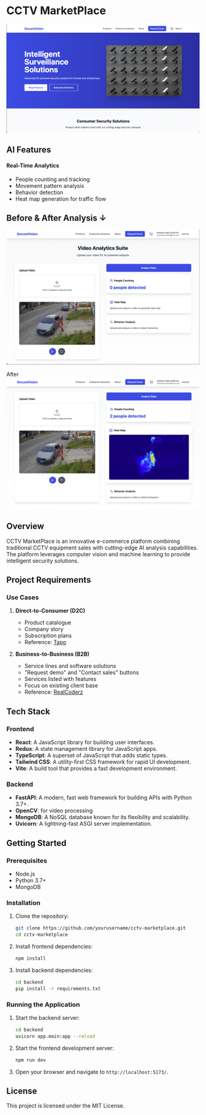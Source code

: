 # CCTV MarketPlace
![alt text](image.png)

## AI Features
#### Real-Time Analytics
 - People counting and tracking
 - Movement pattern analysis
 - Behavior detection
 - Heat map generation for traffic flow
## Before & After Analysis ↓
![alt text](image-1.png)

After
![alt text](image-2.png)
## Overview

CCTV MarketPlace is an innovative e-commerce platform combining traditional CCTV equipment sales with cutting-edge AI analysis capabilities. The platform leverages computer vision and machine learning to provide intelligent security solutions.

## Project Requirements

### Use Cases

1. **Direct-to-Consumer (D2C)**
    - Product catalogue
    - Company story
    - Subscription plans
    - Reference: [Tapo](https://www.tapo.com/in/)

2. **Business-to-Business (B2B)**
    - Service lines and software solutions
    - "Request demo" and "Contact sales" buttons
    - Services listed with features
    - Focus on existing client base
    - Reference: [RealCoderz](https://realcoderz.com/)

## Tech Stack

### Frontend
- **React**: A JavaScript library for building user interfaces.
- **Redux**: A state management library for JavaScript apps.
- **TypeScript**: A superset of JavaScript that adds static types.
- **Tailwind CSS**: A utility-first CSS framework for rapid UI development.
- **Vite**: A build tool that provides a fast development environment.

### Backend
- **FastAPI**: A modern, fast web framework for building APIs with Python 3.7+.
- **OpenCV**: for video processing
- **MongoDB**: A NoSQL database known for its flexibility and scalability.
- **Uvicorn**: A lightning-fast ASGI server implementation.



## Getting Started

### Prerequisites

- Node.js
- Python 3.7+
- MongoDB

### Installation

1. Clone the repository:
    ```sh
    git clone https://github.com/yourusername/cctv-marketplace.git
    cd cctv-marketplace
    ```

2. Install frontend dependencies:
    ```sh
    npm install
    ```

3. Install backend dependencies:
    ```sh
    cd backend
    pip install -r requirements.txt
    ```

### Running the Application

1. Start the backend server:
    ```sh
    cd backend
    uvicorn app.main:app --reload
    ```

2. Start the frontend development server:
    ```sh
    npm run dev
    ```

3. Open your browser and navigate to `http://localhost:5173/`.

## License

This project is licensed under the MIT License.